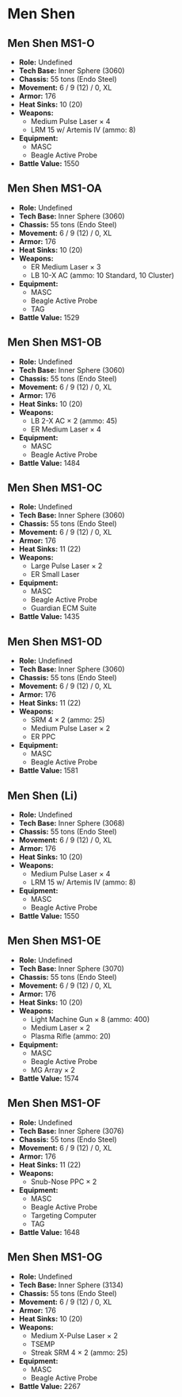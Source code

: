 # Men Shen
## Men Shen MS1-O
- **Role:** Undefined
- **Tech Base:** Inner Sphere (3060)
- **Chassis:** 55 tons (Endo Steel)
- **Movement:** 6 / 9 (12) / 0, XL
- **Armor:** 176
- **Heat Sinks:** 10 (20)
- **Weapons:**
  - Medium Pulse Laser × 4
  - LRM 15 w/ Artemis IV (ammo: 8)
- **Equipment:**
  - MASC
  - Beagle Active Probe
- **Battle Value:** 1550

## Men Shen MS1-OA
- **Role:** Undefined
- **Tech Base:** Inner Sphere (3060)
- **Chassis:** 55 tons (Endo Steel)
- **Movement:** 6 / 9 (12) / 0, XL
- **Armor:** 176
- **Heat Sinks:** 10 (20)
- **Weapons:**
  - ER Medium Laser × 3
  - LB 10-X AC (ammo: 10 Standard, 10 Cluster)
- **Equipment:**
  - MASC
  - Beagle Active Probe
  - TAG
- **Battle Value:** 1529

## Men Shen MS1-OB
- **Role:** Undefined
- **Tech Base:** Inner Sphere (3060)
- **Chassis:** 55 tons (Endo Steel)
- **Movement:** 6 / 9 (12) / 0, XL
- **Armor:** 176
- **Heat Sinks:** 10 (20)
- **Weapons:**
  - LB 2-X AC × 2 (ammo: 45)
  - ER Medium Laser × 4
- **Equipment:**
  - MASC
  - Beagle Active Probe
- **Battle Value:** 1484

## Men Shen MS1-OC
- **Role:** Undefined
- **Tech Base:** Inner Sphere (3060)
- **Chassis:** 55 tons (Endo Steel)
- **Movement:** 6 / 9 (12) / 0, XL
- **Armor:** 176
- **Heat Sinks:** 11 (22)
- **Weapons:**
  - Large Pulse Laser × 2
  - ER Small Laser
- **Equipment:**
  - MASC
  - Beagle Active Probe
  - Guardian ECM Suite
- **Battle Value:** 1435

## Men Shen MS1-OD
- **Role:** Undefined
- **Tech Base:** Inner Sphere (3060)
- **Chassis:** 55 tons (Endo Steel)
- **Movement:** 6 / 9 (12) / 0, XL
- **Armor:** 176
- **Heat Sinks:** 11 (22)
- **Weapons:**
  - SRM 4 × 2 (ammo: 25)
  - Medium Pulse Laser × 2
  - ER PPC
- **Equipment:**
  - MASC
  - Beagle Active Probe
- **Battle Value:** 1581

## Men Shen (Li)
- **Role:** Undefined
- **Tech Base:** Inner Sphere (3068)
- **Chassis:** 55 tons (Endo Steel)
- **Movement:** 6 / 9 (12) / 0, XL
- **Armor:** 176
- **Heat Sinks:** 10 (20)
- **Weapons:**
  - Medium Pulse Laser × 4
  - LRM 15 w/ Artemis IV (ammo: 8)
- **Equipment:**
  - MASC
  - Beagle Active Probe
- **Battle Value:** 1550

## Men Shen MS1-OE
- **Role:** Undefined
- **Tech Base:** Inner Sphere (3070)
- **Chassis:** 55 tons (Endo Steel)
- **Movement:** 6 / 9 (12) / 0, XL
- **Armor:** 176
- **Heat Sinks:** 10 (20)
- **Weapons:**
  - Light Machine Gun × 8 (ammo: 400)
  - Medium Laser × 2
  - Plasma Rifle (ammo: 20)
- **Equipment:**
  - MASC
  - Beagle Active Probe
  - MG Array × 2
- **Battle Value:** 1574

## Men Shen MS1-OF
- **Role:** Undefined
- **Tech Base:** Inner Sphere (3076)
- **Chassis:** 55 tons (Endo Steel)
- **Movement:** 6 / 9 (12) / 0, XL
- **Armor:** 176
- **Heat Sinks:** 11 (22)
- **Weapons:**
  - Snub-Nose PPC × 2
- **Equipment:**
  - MASC
  - Beagle Active Probe
  - Targeting Computer
  - TAG
- **Battle Value:** 1648

## Men Shen MS1-OG
- **Role:** Undefined
- **Tech Base:** Inner Sphere (3134)
- **Chassis:** 55 tons (Endo Steel)
- **Movement:** 6 / 9 (12) / 0, XL
- **Armor:** 176
- **Heat Sinks:** 10 (20)
- **Weapons:**
  - Medium X-Pulse Laser × 2
  - TSEMP
  - Streak SRM 4 × 2 (ammo: 25)
- **Equipment:**
  - MASC
  - Beagle Active Probe
- **Battle Value:** 2267


